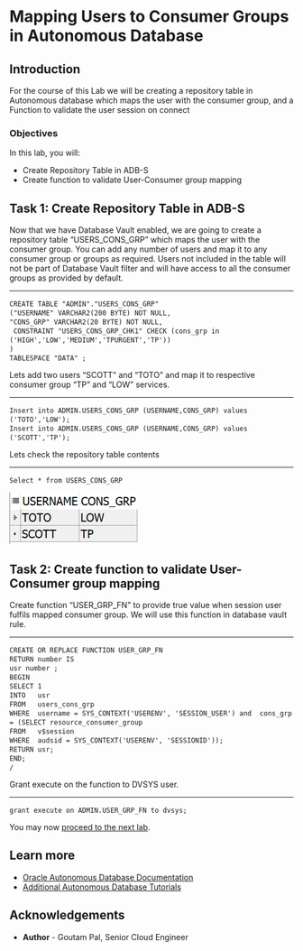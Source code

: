 # Mapping Users to Consumer Groups in Autonomous Database

## Introduction

For the course of this Lab we will be creating a repository table in Autonomous database which maps the user with the consumer group, and a Function to validate the user session on connect

### Objectives

In this lab, you will:

-   Create Repository Table in ADB-S
-   Create function to validate User-Consumer group mapping

## Task 1: Create Repository Table in ADB-S

Now that we have Database Vault enabled, we are going to create a repository table “USERS\_CONS\_GRP” which maps the user with the consumer group. You can add any number of users and map it to any consumer group or groups as required. Users not included in the table will not be part of Database Vault filter and will have access to all the consumer groups as provided by default.

---

    
    CREATE TABLE "ADMIN"."USERS_CONS_GRP" 
    ("USERNAME" VARCHAR2(200 BYTE) NOT NULL, 
	"CONS_GRP" VARCHAR2(20 BYTE) NOT NULL, 
	 CONSTRAINT "USERS_CONS_GRP_CHK1" CHECK (cons_grp in ('HIGH','LOW','MEDIUM','TPURGENT','TP'))
    )  
    TABLESPACE "DATA" ;



Lets add two users “SCOTT” and “TOTO” and map it to respective consumer group “TP” and “LOW” services.

---


    Insert into ADMIN.USERS_CONS_GRP (USERNAME,CONS_GRP) values ('TOTO','LOW');
    Insert into ADMIN.USERS_CONS_GRP (USERNAME,CONS_GRP) values ('SCOTT','TP');



Lets check the repository table contents

---
    Select * from USERS_CONS_GRP

  ![Repository table contents](./images/picture2.png " ")





## Task 2: Create function to validate User-Consumer group mapping

Create function “USER\_GRP\_FN” to provide true value when session user fulfils mapped consumer group. We will use this function in database vault rule.

---
    CREATE OR REPLACE FUNCTION USER_GRP_FN 
    RETURN number IS 
    usr number ; 
    BEGIN 
    SELECT 1
    INTO   usr
    FROM   users_cons_grp
    WHERE  username = SYS_CONTEXT('USERENV', 'SESSION_USER') and  cons_grp = (SELECT resource_consumer_group
    FROM   v$session
    WHERE  audsid = SYS_CONTEXT('USERENV', 'SESSIONID')); 
    RETURN usr; 
    END; 
    /

Grant execute on the function to DVSYS user.

---
    grant execute on ADMIN.USER_GRP_FN to dvsys;

You may now [proceed to the next lab](#next).

## Learn more

* [Oracle Autonomous Database Documentation](https://docs.oracle.com/en/cloud/paas/autonomous-data-warehouse-cloud/index.html)
* [Additional Autonomous Database Tutorials](https://docs.oracle.com/en/cloud/paas/autonomous-data-warehouse-cloud/tutorials.html)


## Acknowledgements
* **Author** - Goutam Pal, Senior Cloud Engineer
